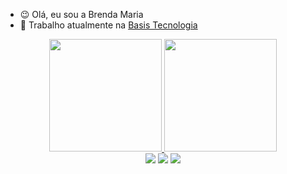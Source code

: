 
- 😉 Olá, eu sou a Brenda Maria 
- 🔭 Trabalho atualmente na [Basis Tecnologia](https://www.basis.com.br/)
<!-- - 🌱 I’m currently learning ... 
- 👯 I’m looking to collaborate on ...
- 🤔 I’m looking for help with ...
- 💬 Ask me about ...
- 📫 How to reach me: ...

- ⚡ Fun fact: ...
-->
<div align="center">
  <a href="https://github.com/brendamaria">
  <img height="180em" src="https://github-readme-stats.vercel.app/api?username=brendamaria&show_icons=true&theme=cobalt&count_private=true"/>
  <img height="180em" src="https://github-readme-stats.vercel.app/api/top-langs/?username=brendamaria&layout=compact&langs_count=7&theme=cobalt"/>
</div>
<div align="center"> 
  <a href="https://www.instagram.com/_maria.brenda_/" target="_blank"><img src="https://img.shields.io/badge/Instagram-E4405F?style=for-the-badge&logo=instagram&logoColor=white" target="_blank"></a>
  <a href = "mailto:mariabrenda177@gmail.com"><img src="https://img.shields.io/badge/Gmail-D14836?style=for-the-badge&logo=gmail&logoColor=white" target="_blank"></a>
  <a href="https://www.linkedin.com/in/brenda-maria-9492141b1/" target="_blank"><img src="https://img.shields.io/badge/LinkedIn-0077B5?style=for-the-badge&logo=linkedin&logoColor=white" target="_blank"></a> 
  
</div>
